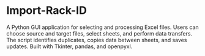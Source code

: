 # Import-Rack-ID
A Python GUI application for selecting and processing Excel files. Users can choose source and target files, select sheets, and perform data transfers. The script identifies duplicates, copies data between sheets, and saves updates. Built with Tkinter, pandas, and openpyxl.
